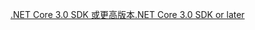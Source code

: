 [<span data-ttu-id="f5ac0-101">.NET Core 3.0 SDK 或更高版本</span><span class="sxs-lookup"><span data-stu-id="f5ac0-101">.NET Core 3.0 SDK or later</span></span>](https://dotnet.microsoft.com/download/dotnet-core/3.0)
